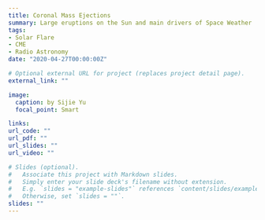 ```yaml
---
title: Coronal Mass Ejections
summary: Large eruptions on the Sun and main drivers of Space Weather 
tags:
- Solar Flare 
- CME
- Radio Astronomy
date: "2020-04-27T00:00:00Z"

# Optional external URL for project (replaces project detail page).
external_link: ""

image:
  caption: by Sijie Yu 
  focal_point: Smart

links:
url_code: ""
url_pdf: ""
url_slides: ""
url_video: ""

# Slides (optional).
#   Associate this project with Markdown slides.
#   Simply enter your slide deck's filename without extension.
#   E.g. `slides = "example-slides"` references `content/slides/example-slides.md`.
#   Otherwise, set `slides = ""`.
slides: "" 
---
```


